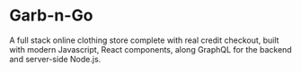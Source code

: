 # Garb-n-Go

A full stack online clothing store complete with real credit checkout, built with modern Javascript, React components, along GraphQL for the backend and server-side Node.js.